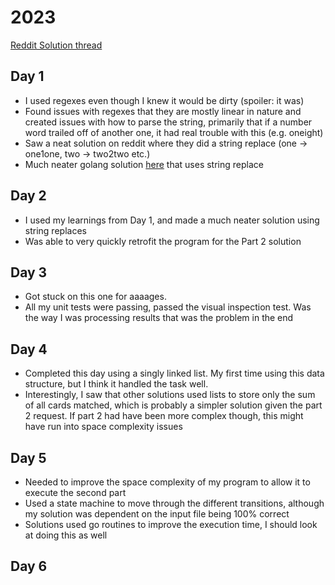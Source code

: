 # 2023

[Reddit Solution thread](https://www.reddit.com/r/adventofcode/search?q=flair_name%3A%22SOLUTION%20MEGATHREAD%22&restrict_sr=1)

## Day 1

- I used regexes even though I knew it would be dirty (spoiler: it was)
- Found issues with regexes that they are mostly linear in nature and created issues with how to parse the string, 
primarily that if a number word trailed off of another one, it had real trouble with this (e.g. oneight)
- Saw a neat solution on reddit where they did a string replace (one -> one1one, two -> two2two etc.)
- Much neater golang solution [here](https://github.com/mnml/aoc/blob/main/2023/01/1.go) that uses string replace

## Day 2

- I used my learnings from Day 1, and made a much neater solution using string replaces
- Was able to very quickly retrofit the program for the Part 2 solution


## Day 3

- Got stuck on this one for aaaages.
- All my unit tests were passing, passed the visual inspection test.  Was the way I was processing results that was the 
problem in the end

## Day 4

- Completed this day using a singly linked list.  My first time using this data structure, but I think it handled the
task well.
- Interestingly, I saw that other solutions used lists to store only the sum of all cards matched, which is probably 
a simpler solution given the part 2 request.  If part 2 had have been more complex though, this might have run into
space complexity issues

## Day 5

- Needed to improve the space complexity of my program to allow it to execute the second part
- Used a state machine to move through the different transitions, although my solution was dependent on the input file
being 100% correct
- Solutions used go routines to improve the execution time, I should look at doing this as well

## Day 6